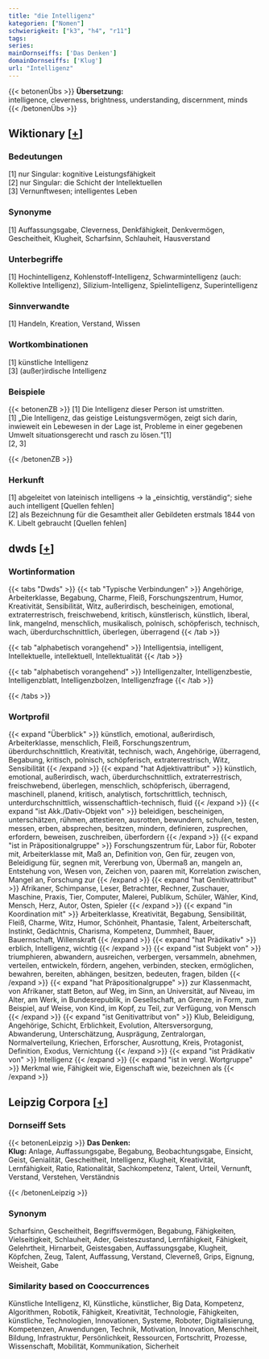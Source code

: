 ```yaml
---
title: "die Intelligenz"
kategorien: ["Nomen"]
schwierigkeit: ["k3", "h4", "r11"]
tags:
series:
mainDornseiffs: ['Das Denken']
domainDornseiffs: ['Klug']
url: "Intelligenz"
---
```


{{< betonenÜbs >}}
**Übersetzung:**  
intelligence, cleverness, brightness, understanding, discernment, minds  
{{< /betonenÜbs >}}

## Wiktionary [[+](https://de.wiktionary.org/wiki/Intelligenz)]

### Bedeutungen
[1] nur Singular: kognitive Leistungsfähigkeit  
[2] nur Singular: die Schicht der Intellektuellen  
[3] Vernunftwesen; intelligentes Leben  

### Synonyme
[1] Auffassungsgabe, Cleverness, Denkfähigkeit, Denkvermögen, Gescheitheit, Klugheit, Scharfsinn, Schlauheit, Hausverstand  

### Unterbegriffe
[1] Hochintelligenz, Kohlenstoff-Intelligenz, Schwarmintelligenz (auch: Kollektive Intelligenz), Silizium-Intelligenz, Spielintelligenz, Superintelligenz  

### Sinnverwandte
[1] Handeln, Kreation, Verstand, Wissen  

### Wortkombinationen
[1] künstliche Intelligenz  
[3] (außer)irdische Intelligenz  

### Beispiele
{{< betonenZB >}}
[1] Die Intelligenz dieser Person ist umstritten.  
[1] „Die Intelligenz, das geistige Leistungsvermögen, zeigt sich darin, inwieweit ein Lebewesen in der Lage ist, Probleme in einer gegebenen Umwelt situationsgerecht und rasch zu lösen.“[1]  
[2, 3]  

{{< /betonenZB >}}
### Herkunft
[1] abgeleitet von lateinisch intelligens → la „einsichtig, verständig“; siehe auch intelligent [Quellen fehlen]  
[2] als Bezeichnung für die Gesamtheit aller Gebildeten erstmals 1844 von K. Libelt gebraucht [Quellen fehlen]  



## dwds [[+](https://www.dwds.de/wb/Intelligenz)]

### Wortinformation
{{< tabs "Dwds" >}}
{{< tab "Typische Verbindungen" >}}
Angehörige, Arbeiterklasse, Begabung, Charme, Fleiß, Forschungszentrum, Humor, Kreativität, Sensibilität, Witz, außerirdisch, bescheinigen, emotional, extraterrestrisch, freischwebend, kritisch, künstlerisch, künstlich, liberal, link, mangelnd, menschlich, musikalisch, polnisch, schöpferisch, technisch, wach, überdurchschnittlich, überlegen, überragend
{{< /tab >}}

{{< tab "alphabetisch vorangehend" >}}
Intelligentsia, intelligent, Intellektuelle, intellektuell, Intellektualität
{{< /tab >}}

{{< tab "alphabetisch vorangehend" >}}
Intelligenzalter, Intelligenzbestie, Intelligenzblatt, Intelligenzbolzen, Intelligenzfrage
{{< /tab >}}

{{< /tabs >}}

### Wortprofil
{{< expand "Überblick" >}} künstlich, emotional, außerirdisch, Arbeiterklasse, menschlich, Fleiß, Forschungszentrum, überdurchschnittlich, Kreativität, technisch, wach, Angehörige, überragend, Begabung, kritisch, polnisch, schöpferisch, extraterrestrisch, Witz, Sensibilität {{< /expand >}}
{{< expand "hat Adjektivattribut" >}} künstlich, emotional, außerirdisch, wach, überdurchschnittlich, extraterrestrisch, freischwebend, überlegen, menschlich, schöpferisch, überragend, maschinell, planend, kritisch, analytisch, fortschrittlich, technisch, unterdurchschnittlich, wissenschaftlich-technisch, fluid {{< /expand >}}
{{< expand "ist Akk./Dativ-Objekt von" >}} beleidigen, bescheinigen, unterschätzen, rühmen, attestieren, ausrotten, bewundern, schulen, testen, messen, erben, absprechen, besitzen, mindern, definieren, zusprechen, erfordern, beweisen, zuschreiben, überfordern {{< /expand >}}
{{< expand "ist in Präpositionalgruppe" >}} Forschungszentrum für, Labor für, Roboter mit, Arbeiterklasse mit, Maß an, Definition von, Gen für, zeugen von, Beleidigung für, segnen mit, Vererbung von, Übermaß an, mangeln an, Entstehung von, Wesen von, Zeichen von, paaren mit, Korrelation zwischen, Mangel an, Forschung zur {{< /expand >}}
{{< expand "hat Genitivattribut" >}} Afrikaner, Schimpanse, Leser, Betrachter, Rechner, Zuschauer, Maschine, Praxis, Tier, Computer, Malerei, Publikum, Schüler, Wähler, Kind, Mensch, Herz, Autor, Osten, Spieler {{< /expand >}}
{{< expand "in Koordination mit" >}} Arbeiterklasse, Kreativität, Begabung, Sensibilität, Fleiß, Charme, Witz, Humor, Schönheit, Phantasie, Talent, Arbeiterschaft, Instinkt, Gedächtnis, Charisma, Kompetenz, Dummheit, Bauer, Bauernschaft, Willenskraft {{< /expand >}}
{{< expand "hat Prädikativ" >}} erblich, Intelligenz, wichtig {{< /expand >}}
{{< expand "ist Subjekt von" >}} triumphieren, abwandern, ausreichen, verbergen, versammeln, abnehmen, verteilen, entwickeln, fördern, angehen, verbinden, stecken, ermöglichen, bewahren, bereiten, abhängen, besitzen, bedeuten, fragen, bilden {{< /expand >}}
{{< expand "hat Präpositionalgruppe" >}} zur Klassenmacht, von Afrikaner, statt Beton, auf Weg, im Sinn, an Universität, auf Niveau, im Alter, am Werk, in Bundesrepublik, in Gesellschaft, an Grenze, in Form, zum Beispiel, auf Weise, von Kind, im Kopf, zu Teil, zur Verfügung, von Mensch {{< /expand >}}
{{< expand "ist Genitivattribut von" >}} Klub, Beleidigung, Angehörige, Schicht, Erblichkeit, Evolution, Altersversorgung, Abwanderung, Unterschätzung, Ausprägung, Zentralorgan, Normalverteilung, Kriechen, Erforscher, Ausrottung, Kreis, Protagonist, Definition, Exodus, Vernichtung {{< /expand >}}
{{< expand "ist Prädikativ von" >}} Intelligenz {{< /expand >}}
{{< expand "ist in vergl. Wortgruppe" >}} Merkmal wie, Fähigkeit wie, Eigenschaft wie, bezeichnen als {{< /expand >}}

## Leipzig Corpora [[+](https://corpora.uni-leipzig.de/en/res?word=Intelligenz&corpusId=deu_newscrawl-public_2018)]

### Dornseiff Sets
{{< betonenLeipzig >}}
**Das Denken:**  
**Klug:** Anlage, Auffassungsgabe, Begabung, Beobachtungsgabe, Einsicht, Geist, Genialität, Gescheitheit, Intelligenz, Klugheit, Kreativität, Lernfähigkeit, Ratio, Rationalität, Sachkompetenz, Talent, Urteil, Vernunft, Verstand, Verstehen, Verständnis  

{{< /betonenLeipzig >}}

### Synonym
Scharfsinn, Gescheitheit, Begriffsvermögen, Begabung, Fähigkeiten, Vielseitigkeit, Schlauheit, Ader, Geisteszustand, Lernfähigkeit, Fähigkeit, Gelehrtheit, Hirnarbeit, Geistesgaben, Auffassungsgabe, Klugheit, Köpfchen, Zeug, Talent, Auffassung, Verstand, Cleverneß, Grips, Eignung, Weisheit, Gabe


### Similarity based on Cooccurrences
Künstliche Intelligenz, KI, Künstliche, künstlicher, Big Data, Kompetenz, Algorithmen, Robotik, Fähigkeit, Kreativität, Technologie, Fähigkeiten, künstliche, Technologien, Innovationen, Systeme, Roboter, Digitalisierung, Kompetenzen, Anwendungen, Technik, Motivation, Innovation, Menschheit, Bildung, Infrastruktur, Persönlichkeit, Ressourcen, Fortschritt, Prozesse, Wissenschaft, Mobilität, Kommunikation, Sicherheit


